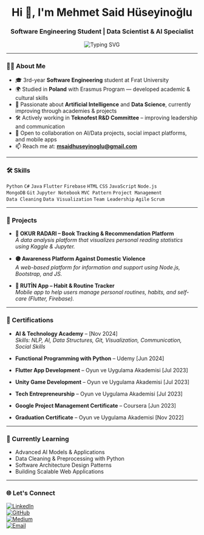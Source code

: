 <h1 align="center">Hi 👋, I'm Mehmet Said Hüseyinoğlu</h1>
<h3 align="center">Software Engineering Student | Data Scientist & AI Specialist</h3>

<p align="center">
  <img src="https://readme-typing-svg.demolab.com?font=Fira+Code&size=22&pause=1000&center=true&width=440&lines=Learning+AI+%26+Data+Science;Building+Real+World+Projects;Lifelong+Learner+%E2%9C%8C%EF%B8%8F" alt="Typing SVG" />
</p>

---

### 👨‍🎓 About Me

- 🎓 3rd-year **Software Engineering** student at Fırat University  
- 🌍 Studied in **Poland** with Erasmus Program — developed academic & cultural skills  
- 🤖 Passionate about **Artificial Intelligence** and **Data Science**, currently improving through academies & projects  
- 🛠 Actively working in **Teknofest R&D Committee** – improving leadership and communication  
- 🚀 Open to collaboration on AI/Data projects, social impact platforms, and mobile apps  
- 📫 Reach me at: **msaidhuseyinoglu@gmail.com**

---

### 🛠️ Skills

`Python` `C#` `Java` `Flutter` `Firebase` `HTML` `CSS` `JavaScript` `Node.js`  
`MongoDB` `Git` `Jupyter Notebook` `MVC Pattern` `Project Management`  
`Data Cleaning` `Data Visualization` `Team Leadership` `Agile` `Scrum`

---

### 🎯 Projects

- **📖 OKUR RADARI – Book Tracking & Recommendation Platform**  
  _A data analysis platform that visualizes personal reading statistics using Kaggle & Jupyter._

- **🟣 Awareness Platform Against Domestic Violence**  
  _A web-based platform for information and support using Node.js, Bootstrap, and JS._

- **📱 RUTİN App – Habit & Routine Tracker**  
  _Mobile app to help users manage personal routines, habits, and self-care (Flutter, Firebase)._

---

### 🧾 Certifications

- **AI & Technology Academy** – [Nov 2024]  
  _Skills: NLP, AI, Data Structures, Git, Visualization, Communication, Social Skills_

- **Functional Programming with Python** – Udemy [Jun 2024]  
- **Flutter App Development** – Oyun ve Uygulama Akademisi [Jul 2023]  
- **Unity Game Development** – Oyun ve Uygulama Akademisi [Jul 2023]  
- **Tech Entrepreneurship** – Oyun ve Uygulama Akademisi [Jul 2023]  
- **Google Project Management Certificate** – Coursera [Jun 2023]  
- **Graduation Certificate** – Oyun ve Uygulama Akademisi [Nov 2022]

---

### 📌 Currently Learning

- Advanced AI Models & Applications  
- Data Cleaning & Preprocessing with Python  
- Software Architecture Design Patterns  
- Building Scalable Web Applications

---

### 🌐 Let's Connect

[![LinkedIn](https://img.shields.io/badge/LinkedIn-blue?style=for-the-badge&logo=linkedin&logoColor=white)](https://linkedin.com/in/said-huseyinoglu)  
[![GitHub](https://img.shields.io/badge/GitHub-%2312100E.svg?style=for-the-badge&logo=github&logoColor=white)](https://github.com/yourusername)  
[![Medium](https://img.shields.io/badge/Medium-000000?style=for-the-badge&logo=medium&logoColor=white)](https://medium.com/@yourmediumhandle)  
[![Email](https://img.shields.io/badge/Email-D14836?style=for-the-badge&logo=gmail&logoColor=white)](mailto:mehmetsaid.huseyinoglu@gmail.com)

